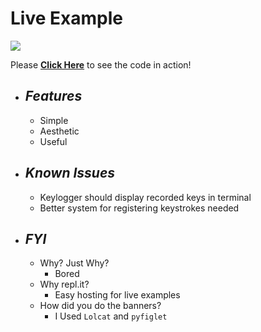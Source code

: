 # Live Example
![](https://media.discordapp.net/attachments/661208614589038603/821761340375826472/unknown.png)


Please **[Click Here](https://repl.it/@Simer00/KeyLogger?v=1)** to see the code in action!

* ## __*Features*__
  * Simple
  * Aesthetic
  * Useful
 
* ## __*Known Issues*__
  * Keylogger should display recorded keys in terminal
  * Better system for registering keystrokes needed

* ## __*FYI*__
  * Why? Just Why?
    * Bored
  * Why repl.it?
    * Easy hosting for live examples
  * How did you do the banners?
    * I Used `Lolcat` and `pyfiglet`
